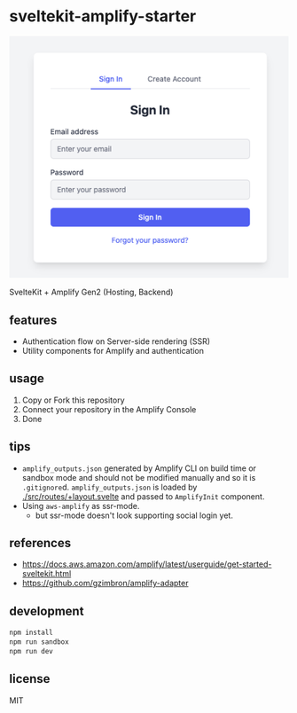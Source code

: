 # sveltekit-amplify-starter

![](./authenticator.png)

SvelteKit + Amplify Gen2 (Hosting, Backend)

## features

- Authentication flow on Server-side rendering (SSR)
- Utility components for Amplify and authentication

## usage

1. Copy or Fork this repository
2. Connect your repository in the Amplify Console
3. Done

## tips

- `amplify_outputs.json` generated by Amplify CLI on build time or sandbox mode and should not be modified manually and so it is `.gitignore`d. `amplify_outputs.json` is loaded by [./src/routes/+layout.svelte](./src/routes/+layout.svelte) and passed to `AmplifyInit` component.
- Using `aws-amplify` as ssr-mode.
  - but ssr-mode doesn't look supporting social login yet.

## references

- <https://docs.aws.amazon.com/amplify/latest/userguide/get-started-sveltekit.html>
- <https://github.com/gzimbron/amplify-adapter>

## development

```sh
npm install
npm run sandbox
npm run dev
```

## license

MIT
